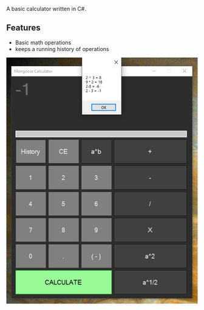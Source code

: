 A basic calculator written in C#.
## Features
- Basic math operations
- keeps a running history of operations

![Running Calculator](./images/calc-image.png)
